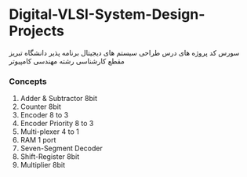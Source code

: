 # Digital-VLSI-System-Design-Projects
سورس کد پروژه های درس طراحی سیستم های دیجیتال برنامه پذیر دانشگاه تبریز مقطع کارشناسی رشته مهندسی کامپیوتر
### Concepts

1. Adder & Subtractor 8bit
2. Counter 8bit
3. Encoder 8 to 3
4. Encoder Priority 8 to 3
5. Multi-plexer 4 to 1
6. RAM 1 port
7. Seven-Segment Decoder
8. Shift-Register 8bit
9. Multiplier 8bit
